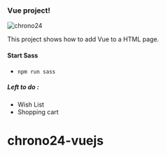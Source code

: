 ### Vue project!

![chrono24](https://user-images.githubusercontent.com/78493094/156383139-a700a3c2-5759-4d1a-80b3-5ab0ba99ffa7.jpg)


This project shows how to add Vue to a HTML page.
 

#### Start Sass 
* `npm run sass`


##### Left to do :
* Wish List
* Shopping cart 
# chrono24-vuejs
